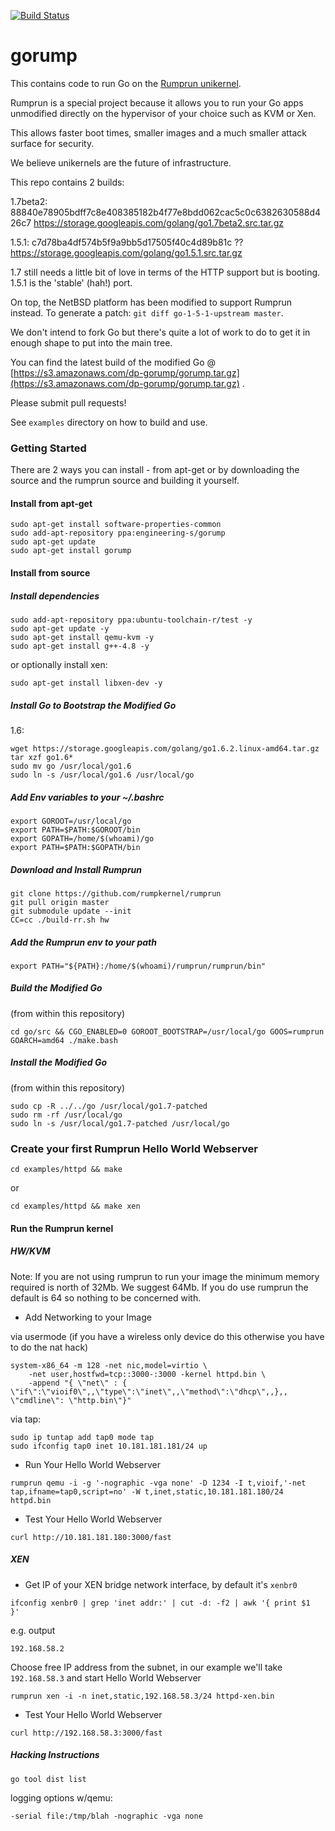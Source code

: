 [![Build Status](https://travis-ci.org/deferpanic/gorump.svg?branch=travis)](https://travis-ci.org/deferpanic/gorump)

# gorump

This contains code to run Go on the [Rumprun unikernel](https://github.com/rumpkernel/rumprun).

Rumprun is a special project because it allows you to run your Go apps
unmodified directly on the hypervisor of your choice such as KVM or Xen.

This allows faster boot times, smaller images and a much smaller attack
surface for security.

We believe unikernels are the future of infrastructure.

This repo contains 2 builds:

1.7beta2: 88840e78905bdff7c8e408385182b4f77e8bdd062cac5c0c6382630588d426c7
https://storage.googleapis.com/golang/go1.7beta2.src.tar.gz

1.5.1: c7d78ba4df574b5f9a9bb5d17505f40c4d89b81c ??
https://storage.googleapis.com/golang/go1.5.1.src.tar.gz 

1.7 still needs a little bit of love in terms of the HTTP support but is booting. 1.5.1 is the 'stable' (hah!) port.

On top, the NetBSD platform has been modified to support Rumprun instead.
To generate a patch: `git diff go-1-5-1-upstream master`.

We don't intend to fork Go but there's quite a lot of work to do to get
it in enough shape to put into the main tree.

You can find the latest build of the modified Go @ [https://s3.amazonaws.com/dp-gorump/gorump.tar.gz](https://s3.amazonaws.com/dp-gorump/gorump.tar.gz) .

Please submit pull requests!

See `examples` directory on how to build and use.

### Getting Started

There are 2 ways you can install - from apt-get or by downloading the
source and the rumprun source and building it yourself.

#### Install from apt-get
```
sudo apt-get install software-properties-common
sudo add-apt-repository ppa:engineering-s/gorump
sudo apt-get update
sudo apt-get install gorump
```

#### Install from source

##### Install dependencies

```
sudo add-apt-repository ppa:ubuntu-toolchain-r/test -y
sudo apt-get update -y
sudo apt-get install qemu-kvm -y
sudo apt-get install g++-4.8 -y
```

or optionally install xen:
```
sudo apt-get install libxen-dev -y
```

##### Install Go to Bootstrap the Modified Go

1.6:

```
wget https://storage.googleapis.com/golang/go1.6.2.linux-amd64.tar.gz
tar xzf go1.6*
sudo mv go /usr/local/go1.6
sudo ln -s /usr/local/go1.6 /usr/local/go
```

##### Add Env variables to your ~/.bashrc
```
export GOROOT=/usr/local/go
export PATH=$PATH:$GOROOT/bin
export GOPATH=/home/$(whoami)/go
export PATH=$PATH:$GOPATH/bin
```

##### Download and Install Rumprun

```
git clone https://github.com/rumpkernel/rumprun
git pull origin master
git submodule update --init
CC=cc ./build-rr.sh hw
```

##### Add the Rumprun env to your path
```
export PATH="${PATH}:/home/$(whoami)/rumprun/rumprun/bin"
```

##### Build the Modified Go
(from within this repository)
```
cd go/src && CGO_ENABLED=0 GOROOT_BOOTSTRAP=/usr/local/go GOOS=rumprun GOARCH=amd64 ./make.bash
```

##### Install the Modified Go
(from within this repository)
```
sudo cp -R ../../go /usr/local/go1.7-patched
sudo rm -rf /usr/local/go
sudo ln -s /usr/local/go1.7-patched /usr/local/go
```

### Create your first Rumprun Hello World Webserver

```
cd examples/httpd && make
```

or 

```
cd examples/httpd && make xen
```

#### Run the Rumprun kernel
##### HW/KVM

Note: If you are not using rumprun to run your image the minimum memory required is north of 32Mb. We suggest 64Mb. If you do use rumprun the default is 64 so nothing to be concerned with.

- Add Networking to your Image 

via usermode (if you have a wireless only device do this otherwise you have to do the nat hack)

```
system-x86_64 -m 128 -net nic,model=virtio \
	-net user,hostfwd=tcp::3000-:3000 -kernel httpd.bin \
	-append "{ \"net\" : { \"if\":\"vioif0\",,\"type\":\"inet\",,\"method\":\"dhcp\",,},, \"cmdline\": \"http.bin\"}"
```

via tap:
```
sudo ip tuntap add tap0 mode tap
sudo ifconfig tap0 inet 10.181.181.181/24 up
```

- Run Your Hello World Webserver

```
rumprun qemu -i -g '-nographic -vga none' -D 1234 -I t,vioif,'-net tap,ifname=tap0,script=no' -W t,inet,static,10.181.181.180/24 httpd.bin
```

- Test Your Hello World Webserver
```
curl http://10.181.181.180:3000/fast
```

##### XEN

- Get IP of your XEN bridge network interface, by default it's `xenbr0`
```
ifconfig xenbr0 | grep 'inet addr:' | cut -d: -f2 | awk '{ print $1  }'
```

e.g. output
```
192.168.58.2
```

Choose free IP address from the subnet, in our example we'll take `192.168.58.3` and start Hello World Webserver
```
rumprun xen -i -n inet,static,192.168.58.3/24 httpd-xen.bin
```

- Test Your Hello World Webserver 
```
curl http://192.168.58.3:3000/fast
```

##### Hacking Instructions

```
go tool dist list
```

logging options w/qemu:
```
-serial file:/tmp/blah -nographic -vga none
```
